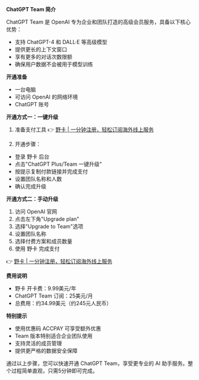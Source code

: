 **ChatGPT Team 简介**

ChatGPT Team 是 OpenAI 专为企业和团队打造的高级会员服务，具备以下核心优势：
- 支持 ChatGPT-4 和 DALL·E 等高级模型
- 提供更长的上下文窗口
- 享有更多的对话次数限额
- 确保用户数据不会被用于模型训练

**开通准备**
- 一台电脑
- 可访问 OpenAI 的网络环境
- ChatGPT 账号

**开通方式一：一键升级**

1. 准备支付工具
👉 [野卡 | 一分钟注册，轻松订阅海外线上服务](https://bit.ly/bewildcard)

2. 开通步骤：
- 登录 野卡 后台
- 点击"ChatGPT Plus/Team 一键升级"
- 按提示复制付款链接并完成支付
- 设置团队名称和人数
- 确认完成升级

**开通方式二：手动升级**

1. 访问 OpenAI 官网
2. 点击左下角"Upgrade plan"
3. 选择"Upgrade to Team"选项
4. 设置团队名称
5. 选择付费方案和成员数量
6. 使用 野卡 完成支付

👉 [野卡 | 一分钟注册，轻松订阅海外线上服务](https://bit.ly/bewildcard)

**费用说明**

- 野卡 开卡费：9.99美元/年
- ChatGPT Team 订阅：25美元/月
- 总费用：约34.99美元（约245元人民币）

**特别提示**

- 使用优惠码 ACCPAY 可享受额外优惠
- Team 版本特别适合企业团队使用
- 支持灵活的成员管理
- 提供更严格的数据安全保障

通过以上步骤，您可以快速开通 ChatGPT Team，享受更专业的 AI 助手服务。整个过程简单直观，只需5分钟即可完成。